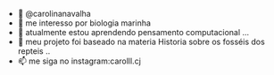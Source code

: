 - 👋 @carolinanavalha
- 👀 me interesso por biologia marinha 
- 🌱 atualmente estou aprendendo pensamento computacional  ...
- 💞️ meu projeto foi baseado na materia Historia sobre os fosséis dos repteis ..
- 📫 me siga no instagram:carolll.cj
